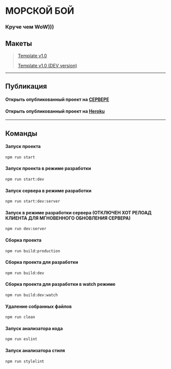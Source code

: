 # МОРСКОЙ БОЙ
### Круче чем WoW)))


## Макеты
>[Template v1.0](https://www.figma.com/proto/O4UM3Pm3XieV1Omnr8J82b/World-of-Warships-v2?node-id=118%3A854&scaling=scale-down-width&page-id=0%3A1)
>
>[Template v1.0 (DEV version)](https://www.figma.com/file/O4UM3Pm3XieV1Omnr8J82b/World-of-Warships-v2?node-id=0%3A1)

___
## Публикация

####  Открыть опубликованный проект на [СЕРВЕРЕ](https://bship.ru/ "https://bship.ru/")

####  Открыть опубликованный проект на [Heroku](https://bship-venice.herokuapp.com/ "https://bship-venice.herokuapp.com/")

___

## Команды

#### Запуск проекта

```
npm run start
```

#### Запуск проекта в режиме разработки

```
npm run start:dev
```

#### Запуск сервера в режиме разработки

```
npm run start:dev:server
```

#### Запуск в режиме разработки сервера (ОТКЛЮЧЕН ХОТ РЕЛОАД КЛИЕНТА ДЛЯ МГНОВЕННОГО ОБНОВЛЕНИЯ СЕРВЕРА)

```
npm run dev:server
```
#### Сборка проекта

```
npm run build:production
```
#### Сборка проекта для разработки

```
npm run build:dev
```
#### Сборка проекта для разработки в watch режиме

```
npm run build:dev:watch
```

#### Удаление собранных файлов

```
npm run clean
```

#### Запуск анализатора кода

```
npm run eslint
```

#### Запуск анализатора стиля

```
npm run stylelint
```
